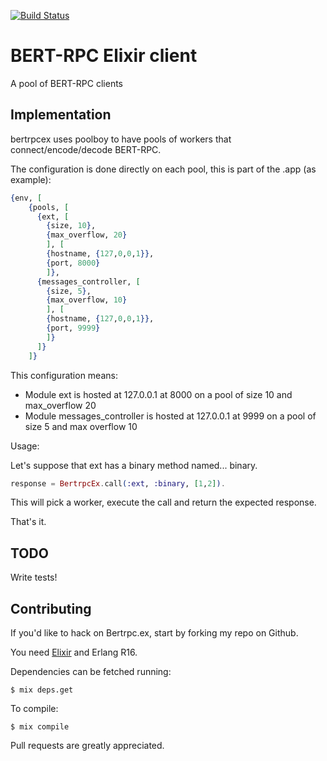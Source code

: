 [![Build Status](https://travis-ci.org/edgurgel/bertrpcex.png?branch=master)](https://travis-ci.org/edgurgel/bertrpcex)

# BERT-RPC Elixir client

A pool of BERT-RPC clients

## Implementation

bertrpcex uses poolboy to have pools of workers that connect/encode/decode BERT-RPC.

The configuration is done directly on each pool, this is part of the .app (as example):

```elixir
{env, [
    {pools, [
      {ext, [
        {size, 10},
        {max_overflow, 20}
        ], [
        {hostname, {127,0,0,1}},
        {port, 8000}
        ]},
      {messages_controller, [
        {size, 5},
        {max_overflow, 10}
        ], [
        {hostname, {127,0,0,1}},
        {port, 9999}
        ]}
      ]}
    ]}
```

This configuration means:

* Module ext is hosted at 127.0.0.1 at 8000 on a pool of size 10 and max_overflow 20
* Module messages_controller is hosted at 127.0.0.1 at 9999 on a pool of size 5 and max overflow 10

Usage:

Let's suppose that ext has a binary method named... binary.

```elixir
response = BertrpcEx.call(:ext, :binary, [1,2]).
```

This will pick a worker, execute the call and return the expected response.

That's it.

## TODO

Write tests!

## Contributing

If you'd like to hack on Bertrpc.ex, start by forking my repo on Github.

You need [Elixir](http://www.elixir-lang.org) and Erlang R16.

Dependencies can be fetched running:

```
$ mix deps.get
```

To compile:

```
$ mix compile
```

Pull requests are greatly appreciated.

